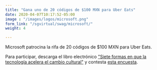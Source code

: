 ```yaml
---
title: "Gana uno de 20 códigos de $100 MXN para Uber Eats"
date: 2020-04-07T10:17:52-05:00
image : "/images/logos/microsoft.png"
form_link: "/sgvirtual/swag/microsoft/"
weight: 4

---
```


Microsoft patrocina la rifa de 20 códigos de $100 MXN para Uber Eats.

Para participar, descarga el libro electrónico ["Siete formas en que la tecnología acelera el cambio cultural"](https://info.microsoft.com/ww-landing-Seven-ways-technology-accelerates-culture-change-Content-Program.html) y contesta [esta encuesta](https://forms.office.com/Pages/ResponsePage.aspx?id=DQSIkWdsW0yxEjajBLZtrQAAAAAAAAAAAAMAAIt74NRUQkM4WTlETzNNTENOVFFQUFc2V04xUDRFOC4u).
